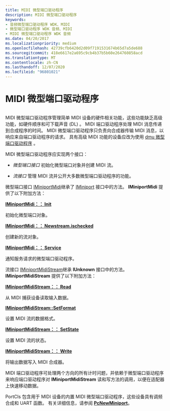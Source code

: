 ```yaml
---
title: MIDI 微型端口驱动程序
description: MIDI 微型端口驱动程序
keywords:
- 音频微型端口驱动程序 WDK、MIDI
- 微型端口驱动程序 WDK 音频、MIDI
- MIDI 微型端口驱动程序 WDK 音频
ms.date: 04/20/2017
ms.localizationpriority: medium
ms.openlocfilehash: 42739cfb6420d2d09f7191531674b65d7a5de688
ms.sourcegitcommit: 418e6617e2a695c9cb4b37b5b60e264760858acd
ms.translationtype: MT
ms.contentlocale: zh-CN
ms.lasthandoff: 12/07/2020
ms.locfileid: "96801021"
---
```

# <a name="midi-miniport-driver"></a>MIDI 微型端口驱动程序


## <span id="midi_miniport_driver"></span><span id="MIDI_MINIPORT_DRIVER"></span>


MIDI 微型端口驱动程序管理简单 MIDI 设备的硬件相关功能，这些功能缺乏高级功能，如硬件顺序和可下载声音 (DL) 。 MIDI 端口驱动程序处理 MIDI 消息传递到合成程序的时间。 MIDI 微型端口驱动程序只负责向合成器传输 MIDI 消息，以响应来自端口驱动程序的请求。 具有高级 MIDI 功能的设备应改为使用 [dmu 微型端口驱动程序](dmus-miniport-driver.md) 。

MIDI 微型端口驱动程序应实现两个接口：

-   *微型端口接口* 初始化微型端口对象并创建 MIDI 流。

-   *流接口* 管理 MIDI 流并公开大多数微型端口驱动程序的功能。

微型端口接口 [IMiniportMidi](/windows-hardware/drivers/ddi/portcls/nn-portcls-iminiportmidi)继承了 [IMiniport](/windows-hardware/drivers/ddi/portcls/nn-portcls-iminiport) 接口中的方法。 **IMiniportMidi** 提供了以下附加方法：

[**IMiniportMidi：： Init**](/windows-hardware/drivers/ddi/portcls/nf-portcls-iminiportmidi-init)

初始化微型端口对象。

[**IMiniportMidi：： Newstream.ischecked**](/windows-hardware/drivers/ddi/portcls/nf-portcls-iminiportmidi-newstream)

创建新的流对象。

[**IMiniportMidi：： Service**](/windows-hardware/drivers/ddi/portcls/nf-portcls-iminiportmidi-service)

通知服务请求的微型端口驱动程序。

流接口 [IMiniportMidiStream](/windows-hardware/drivers/ddi/portcls/nn-portcls-iminiportmidistream)继承 **IUnknown** 接口中的方法。 **IMiniportMidiStream** 提供了以下附加方法：

[**IMiniportMidiStream：： Read**](/windows-hardware/drivers/ddi/portcls/nf-portcls-iminiportmidistream-read)

从 MIDI 捕获设备读取输入数据。

[**IMiniportMidiStream::SetFormat**](/windows-hardware/drivers/ddi/portcls/nf-portcls-iminiportmidistream-setformat)

设置 MIDI 流的数据格式。

[**IMiniportMidiStream：： SetState**](/windows-hardware/drivers/ddi/portcls/nf-portcls-iminiportmidistream-setstate)

设置 MIDI 流的状态。

[**IMiniportMidiStream：： Write**](/windows-hardware/drivers/ddi/portcls/nf-portcls-iminiportmidistream-write)

将输出数据写入 MIDI 合成器。

MIDI 端口驱动程序可处理两个方向的所有计时问题，并依赖于微型端口驱动程序来响应端口驱动程序对 **IMiniportMidiStream** 读和写方法的调用，以便在适配器上快速移动数据。

PortCls 包含用于 MIDI 设备的内置 MIDI 微型端口驱动程序，这些设备具有调频合成和 UART 函数。 有关详细信息，请参阅 [**PcNewMiniport**](/windows-hardware/drivers/ddi/portcls/nf-portcls-pcnewminiport)。

 

